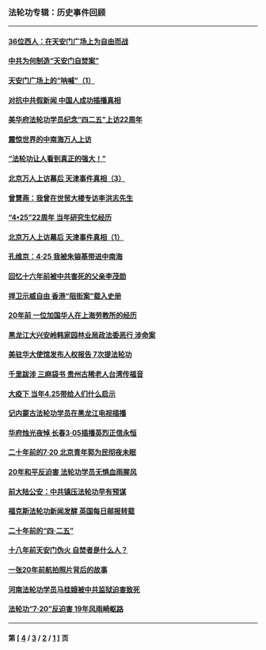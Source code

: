 ### 法轮功专辑：历史事件回顾
---
#### [36位西人：在天安门广场上为自由而战](../../pages/nf5793/n13390029.md?07160430) 
#### [中共为何制造“天安门自焚案”](../../pages/nf5793/n13183270.md?07160430) 
#### [天安门广场上的“呐喊”（1）](../../pages/nf5793/n13105277.md?07160430) 
#### [对抗中共假新闻 中国人成功插播真相](../../pages/nf5793/n12910618.md?07160430) 
#### [美华府法轮功学员纪念“四二五”上访22周年](../../pages/nf5793/n12904445.md?07160430) 
#### [震惊世界的中南海万人上访](../../pages/nf5793/n12903976.md?07160430) 
#### [“法轮功让人看到真正的强大！”](../../pages/nf5793/n12903195.md?07160430) 
#### [北京万人上访幕后 天津事件真相（3）](../../pages/nf5793/n12902807.md?07160430) 
#### [曾慧燕：我曾在世贸大楼专访李洪志先生](../../pages/nf5793/n12898729.md?07160430) 
#### [“4•25”22周年 当年研究生忆经历](../../pages/nf5793/n12894152.md?07160430) 
#### [北京万人上访幕后 天津事件真相（1）](../../pages/nf5793/n12885174.md?07160430) 
#### [孔维京：4·25 我被朱镕基带进中南海](../../pages/nf5793/n12864987.md?07160430) 
#### [回忆十六年前被中共害死的父亲李茂勋](../../pages/nf5793/n12880270.md?07160430) 
#### [捍卫示威自由 香港“阻街案”载入史册](../../pages/nf5793/n12811245.md?07160430) 
#### [20年前 一位加国华人在上海劳教所的经历](../../pages/nf5793/n12707932.md?07160430) 
#### [黑龙江大兴安岭韩家园林业局政法委恶行 涉命案](../../pages/nf5793/n12622815.md?07160430) 
#### [美驻华大使馆发布人权报告 7次提法轮功](../../pages/nf5793/n12520541.md?07160430) 
#### [千里跋涉 三麻袋书 贵州古稀老人台湾传福音](../../pages/nf5793/n12198750.md?07160430) 
#### [大疫下 当年4.25带给人们什么启示](../../pages/nf5793/n12058565.md?07160430) 
#### [记内蒙古法轮功学员在黑龙江电视插播](../../pages/nf5793/n11699194.md?07160430) 
#### [华府烛光夜悼 长春3·05插播英烈正信永恒](../../pages/nf5793/n11397432.md?07160430) 
#### [二十年前的7·20 北京青年郭为民彻夜未眠](../../pages/nf5793/n11354195.md?07160430) 
#### [20年和平反迫害 法轮功学员无惧血雨腥风](../../pages/nf5793/n11348279.md?07160430) 
#### [前大陆公安：中共镇压法轮功早有预谋](../../pages/nf5793/n11352168.md?07160430) 
#### [福克斯法轮功新闻发酵  英国每日邮报转载](../../pages/nf5793/n11285952.md?07160430) 
#### [二十年前的“四·二五”](../../pages/nf5793/n11207639.md?07160430) 
#### [十八年前天安门伪火 自焚者是什么人？](../../pages/nf5793/n10996556.md?07160430) 
#### [一张20年前航拍照片背后的故事](../../pages/nf5793/n10693797.md?07160430) 
#### [河南法轮功学员马桂娥被中共监狱迫害致死](../../pages/nf5793/n10684974.md?07160430) 
#### [法轮功“7‧20”反迫害 19年风雨崎岖路](../../pages/nf5793/n10570834.md?07160430) 

---
#### 第 [ [4](./4.md?07160430) / [3](./3.md?07160430) / [2](./2.md?07160430) / [1](./1.md?07160430) ] 页
